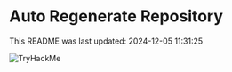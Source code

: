 # Auto Regenerate Repository

This README was last updated: 2024-12-05 11:31:25

 ![TryHackMe](https://tryhackme.com/badge/533634)